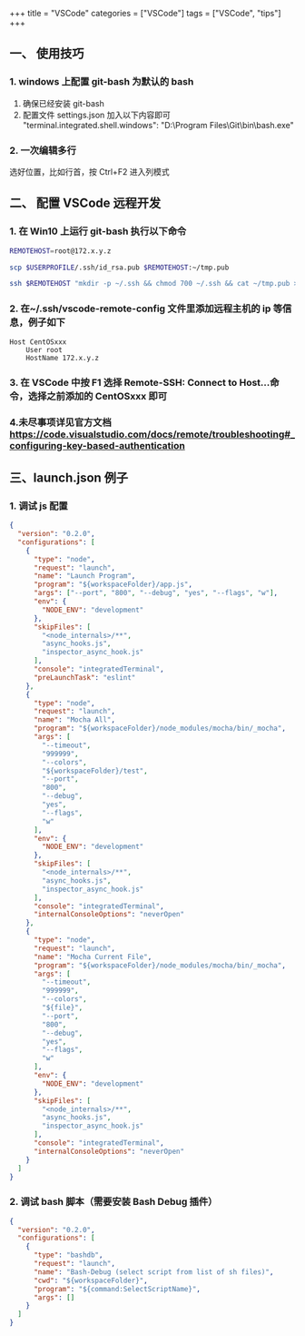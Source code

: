 +++
title = "VSCode"
categories = ["VSCode"]
tags = ["VSCode", "tips"]
+++

## 一、 使用技巧

### 1. windows 上配置 git-bash 为默认的 bash

1. 确保已经安装 git-bash
2. 配置文件 settings.json 加入以下内容即可
   "terminal.integrated.shell.windows": "D:\\Program Files\\Git\\bin\\bash.exe"

### 2. 一次编辑多行

选好位置，比如行首，按 Ctrl+F2 进入列模式

## 二、 配置 VSCode 远程开发

### 1. 在 Win10 上运行 git-bash 执行以下命令

```bash
REMOTEHOST=root@172.x.y.z

scp $USERPROFILE/.ssh/id_rsa.pub $REMOTEHOST:~/tmp.pub

ssh $REMOTEHOST "mkdir -p ~/.ssh && chmod 700 ~/.ssh && cat ~/tmp.pub >> ~/.ssh/authorized_keys && chmod 600 ~/.ssh/authorized_keys && rm -f ~/tmp.pub"
```

### 2. 在~/.ssh/vscode-remote-config 文件里添加远程主机的 ip 等信息，例子如下

```config
Host CentOSxxx
    User root
    HostName 172.x.y.z
```

### 3. 在 VSCode 中按 F1 选择 Remote-SSH: Connect to Host...命令，选择之前添加的 CentOSxxx 即可

### 4.未尽事项详见官方文档 <https://code.visualstudio.com/docs/remote/troubleshooting#_configuring-key-based-authentication>

## 三、launch.json 例子

### 1. 调试 js 配置

```json
{
  "version": "0.2.0",
  "configurations": [
    {
      "type": "node",
      "request": "launch",
      "name": "Launch Program",
      "program": "${workspaceFolder}/app.js",
      "args": ["--port", "800", "--debug", "yes", "--flags", "w"],
      "env": {
        "NODE_ENV": "development"
      },
      "skipFiles": [
        "<node_internals>/**",
        "async_hooks.js",
        "inspector_async_hook.js"
      ],
      "console": "integratedTerminal",
      "preLaunchTask": "eslint"
    },
    {
      "type": "node",
      "request": "launch",
      "name": "Mocha All",
      "program": "${workspaceFolder}/node_modules/mocha/bin/_mocha",
      "args": [
        "--timeout",
        "999999",
        "--colors",
        "${workspaceFolder}/test",
        "--port",
        "800",
        "--debug",
        "yes",
        "--flags",
        "w"
      ],
      "env": {
        "NODE_ENV": "development"
      },
      "skipFiles": [
        "<node_internals>/**",
        "async_hooks.js",
        "inspector_async_hook.js"
      ],
      "console": "integratedTerminal",
      "internalConsoleOptions": "neverOpen"
    },
    {
      "type": "node",
      "request": "launch",
      "name": "Mocha Current File",
      "program": "${workspaceFolder}/node_modules/mocha/bin/_mocha",
      "args": [
        "--timeout",
        "999999",
        "--colors",
        "${file}",
        "--port",
        "800",
        "--debug",
        "yes",
        "--flags",
        "w"
      ],
      "env": {
        "NODE_ENV": "development"
      },
      "skipFiles": [
        "<node_internals>/**",
        "async_hooks.js",
        "inspector_async_hook.js"
      ],
      "console": "integratedTerminal",
      "internalConsoleOptions": "neverOpen"
    }
  ]
}
```

### 2. 调试 bash 脚本（需要安装 Bash Debug 插件）

```json
{
  "version": "0.2.0",
  "configurations": [
    {
      "type": "bashdb",
      "request": "launch",
      "name": "Bash-Debug (select script from list of sh files)",
      "cwd": "${workspaceFolder}",
      "program": "${command:SelectScriptName}",
      "args": []
    }
  ]
}
```
